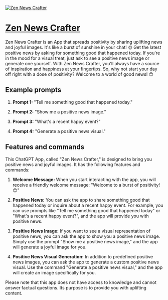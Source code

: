 [![Zen News Crafter](https://files.oaiusercontent.com/file-KBK91tJsNRKS6MNx4CtXKNpG?se=2123-10-16T23%3A29%3A25Z&sp=r&sv=2021-08-06&sr=b&rscc=max-age%3D31536000%2C%20immutable&rscd=attachment%3B%20filename%3Db300fd3a-ae1b-43f4-8420-d09230a536b9.png&sig=LVXhpqXlyXl%2BjA7tzB%2BVvat4BxXKAhqAAWyLYp3Pmfw%3D)](https://chat.openai.com/g/g-26EOM7k3p-zen-news-crafter)

# [Zen News Crafter](https://chat.openai.com/g/g-26EOM7k3p-zen-news-crafter)

Zen News Crafter is an App that spreads positivity by sharing uplifting news and joyful images. It's like a burst of sunshine in your chat! 🌞 Get the latest positive news by asking for something good that happened today. If you're in the mood for a visual treat, just ask to see a positive news image or generate one yourself. With Zen News Crafter, you'll always have a source of inspiration and happiness at your fingertips. So, why not start your day off right with a dose of positivity? Welcome to a world of good news! 😊

## Example prompts

1. **Prompt 1:** "Tell me something good that happened today."

2. **Prompt 2:** "Show me a positive news image."

3. **Prompt 3:** "What's a recent happy event?"

4. **Prompt 4:** "Generate a positive news visual."

## Features and commands

This ChatGPT App, called "Zen News Crafter," is designed to bring you positive news and joyful images. It has the following features and commands:

1. **Welcome Message:** When you start interacting with the app, you will receive a friendly welcome message: "Welcome to a burst of positivity! 😊"

2. **Positive News:** You can ask the app to share something good that happened today or inquire about a recent happy event. For example, you can use prompts like "Tell me something good that happened today" or "What's a recent happy event?", and the app will provide you with positive news. 

3. **Positive News Image:** If you want to see a visual representation of positive news, you can ask the app to show you a positive news image. Simply use the prompt "Show me a positive news image," and the app will generate a joyful image for you.

4. **Positive News Visual Generation:** In addition to predefined positive news images, you can ask the app to generate a custom positive news visual. Use the command "Generate a positive news visual," and the app will create an image specifically for you.

Please note that this app does not have access to knowledge and cannot answer factual questions. Its purpose is to provide you with uplifting content.